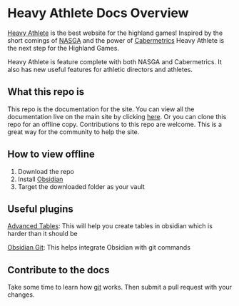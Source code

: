 Heavy Athlete Docs Overview
====================

[Heavy Athlete](https://heavyathlete.com) is the best website for the highland games! Inspired by the short comings of [NASGA](https://www.nasgaweb.com/dbase/main.asp) and the power of [Cabermetrics](https://app.cabermetrics.com/database) Heavy Athlete is the next step for the Highland Games.

Heavy Athlete is feature complete with both NASGA and Cabermetrics. It also has new useful features for athletic directors and athletes.

What this repo is
-----------------

This repo is the documentation for the site. You can view all the documentation live on the main site by clicking [here](https://heavyathlete.com/docs/getting_started/). Or you can clone this repo for an offline copy. Contributions to this repo are welcome. This is a great way for the community to help the site.

How to view offline
-------------------

1. Download the repo
2. Install [Obsidian](https://obsidian.md/)
3. Target the downloaded folder as your vault

Useful plugins
--------------

[Advanced Tables](obsidian://show-plugin?id=table-editor-obsidian): This will help you create tables in obsidian which is harder than it should be

[Obsidian Git](obsidian://show-plugin?id=obsidian-git): This helps integrate Obsidian with git commands

Contribute to the docs
----------------------

Take some time to learn how [git](https://theprimeagen.github.io/fem-git/lessons/intro/intro) works. Then submit a pull request with your changes. 

